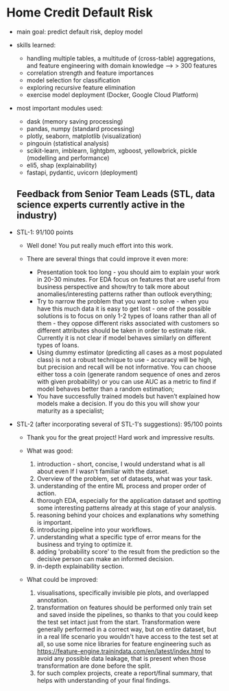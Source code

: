 # Home Credit Default Risk

- main goal: predict default risk, deploy model

- skills learned:
   - handling multiple tables, a multitude of (cross-table) aggregations, and feature engineering with domain knowledge --> > 300 features
   - correlation strength and feature importances
   - model selection for classification
   - exploring recursive feature elimination
   - exercise model deployment (Docker, Google Cloud Platform)

- most important modules used:
   - dask (memory saving processing)
   - pandas, numpy (standard processing)
   - plotly, seaborn, matplotlib (visualization)
   - pingouin (statistical analysis)
   - scikit-learn, imblearn, lightgbm, xgboost, yellowbrick, pickle (modelling and performance)
   - eli5, shap (explainability)
   - fastapi, pydantic, uvicorn (deployment)



   ## Feedback from Senior Team Leads (STL, data science experts currently active in the industry)

- STL-1: 91/100 points
  - Well done! You put really much effort into this work. 
  
  - There are several things that could improve it even more:
    - Presentation took too long - you should aim to explain your work in 20-30 minutes. For EDA focus on features that are useful from business perspective and show/try to talk more about anomalies/interesting patterns rather than outlook everything;
    - Try to narrow the problem that you want to solve - when you have this much data it is easy to get lost - one of the possible solutions is to focus on only 1-2 types of loans rather than all of them - they oppose different risks associated with customers so different attributes should be taken in order to estimate risk. Currently it is not clear if model behaves similarly on different types of loans.
    - Using dummy estimator (predicting all cases as a most populated class) is not a robust technique to use - accuracy will be high, but precision and recall will be not informative. You can choose either toss a coin (generate random sequence of ones and zeros with given probability) or you can use AUC as a metric to find if model behaves better than a random estimation;
    - You have successfully trained models but haven’t explained how models make a decision. If you do this you will show your maturity as a specialist;


- STL-2 (after incorporating several of STL-1's suggestions): 95/100 points

  - Thank you for the great project! Hard work and impressive results.
  
  - What was good:
    1. introduction - short, concise, I would understand what is all about even If I wasn't familiar with the dataset.
    2. Overview of the problem, set of datasets, what was your task.
    3. understanding of the entire ML process and proper order of action.
    4. thorough EDA, especially for the application dataset and spotting some interesting patterns already at this stage of your analysis.
    5. reasoning behind your choices and explanations why something is important.
    6. introducing pipeline into your workflows.
    7. understanding what a specific type of error means for the business and trying to optimize it.
    8. adding 'probability score' to the result from the prediction so the decisive person can make an informed decision.
    9. in-depth explainability section.

  - What could be improved:
    1. visualisations, specifically invisible pie plots, and overlapped annotation.
    2. transformation on features should be performed only train set and saved inside the pipelines, so thanks to that you could keep the test set intact just from the start. Transformation were generally performed in a correct way, but on entire dataset, but in a real life scenario you wouldn't have access to the test set at all, so use some nice libraries for feature engineering such as https://feature-engine.trainindata.com/en/latest/index.html to avoid any possible data leakage, that is present when those transformation are done before the split.
    3. for such complex projects, create a report/final summary, that helps with understanding of your final findings.